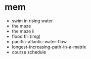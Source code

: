 # mem

- swim in rising water
- the maze
- the maze ii
- flood fill (img)
- pacific-atlantic-water-flow
- longest-increasing-path-in-a-matrix
- course schedule
